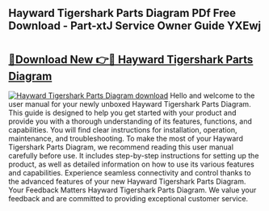 ## Hayward Tigershark Parts Diagram PDf Free Download - Part-xtJ Service Owner Guide YXEwj

# <h2><a href="http://dfr04e.blite.top/?on=Hayward+Tigershark+Parts+Diagram">🔗Download New 👉🔴 Hayward Tigershark Parts Diagram</a></h2>

[![Hayward Tigershark Parts Diagram download](https://i.imgur.com/lujVjoI.png)](http://dfr04e.blite.top/?on=Hayward+Tigershark+Parts+Diagram)
Hello and welcome to the user manual for your newly unboxed Hayward Tigershark Parts Diagram. This guide is designed to help you get started with your product and provide you with a thorough understanding of its features, functions, and capabilities. You will find clear instructions for installation, operation, maintenance, and troubleshooting. To make the most of your Hayward Tigershark Parts Diagram, we recommend reading this user manual carefully before use. It includes step-by-step instructions for setting up the product, as well as detailed information on how to use its various features and capabilities. Experience seamless connectivity and control thanks to the advanced features of your new Hayward Tigershark Parts Diagram. Your Feedback Matters Hayward Tigershark Parts Diagram. We value your feedback and are committed to providing exceptional customer service.
